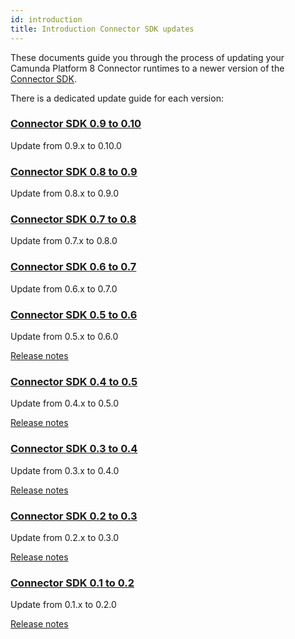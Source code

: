 ```yaml
---
id: introduction
title: Introduction Connector SDK updates
---
```


These documents guide you through the process of updating your Camunda Platform 8
Connector runtimes to a newer version of the
[Connector SDK](/components/connectors/custom-built-connectors/connector-sdk.md).

There is a dedicated update guide for each version:

### [Connector SDK 0.9 to 0.10](../090-to-0100)

Update from 0.9.x to 0.10.0

### [Connector SDK 0.8 to 0.9](../080-to-090)

Update from 0.8.x to 0.9.0

### [Connector SDK 0.7 to 0.8](../070-to-080)

Update from 0.7.x to 0.8.0

### [Connector SDK 0.6 to 0.7](../060-to-070)

Update from 0.6.x to 0.7.0

### [Connector SDK 0.5 to 0.6](../050-to-060)

Update from 0.5.x to 0.6.0

[Release notes](https://github.com/camunda/connector-sdk/releases/tag/0.6.0)

### [Connector SDK 0.4 to 0.5](../040-to-050)

Update from 0.4.x to 0.5.0

[Release notes](https://github.com/camunda/connector-sdk/releases/tag/0.5.0)

### [Connector SDK 0.3 to 0.4](../030-to-040)

Update from 0.3.x to 0.4.0

[Release notes](https://github.com/camunda/connector-sdk/releases/tag/0.4.0)

### [Connector SDK 0.2 to 0.3](../020-to-030)

Update from 0.2.x to 0.3.0

[Release notes](https://github.com/camunda/connector-sdk/releases/tag/0.3.0)

### [Connector SDK 0.1 to 0.2](../010-to-020)

Update from 0.1.x to 0.2.0

[Release notes](https://github.com/camunda/connector-sdk/releases/tag/0.2.0)
